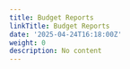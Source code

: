 ```yaml
---
title: Budget Reports
linkTitle: Budget Reports
date: '2025-04-24T16:18:00Z'
weight: 0
description: No content
---
```



